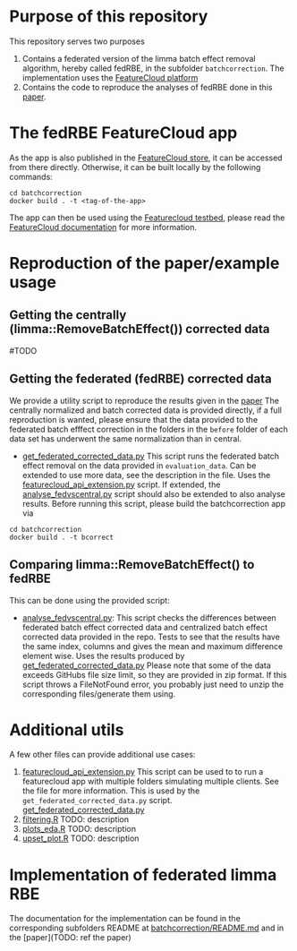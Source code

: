 # Purpose of this repository
This repository serves two purposes
1. Contains a federated version of the limma batch effect removal algorithm,
hereby called fedRBE, in the subfolder `batchcorrection`. 
The implementation uses the [FeatureCloud platform](http://dx.doi.org/10.2196/42621)
1. Contains the code to reproduce the analyses of fedRBE done in 
this [paper](TODO:link).

# The fedRBE FeatureCloud app
As the app is also published in the [FeatureCloud store](https://featurecloud.ai/app-store), it can
be accessed from there directly. Otherwise, it can be built locally by 
the following commands:
```
cd batchcorrection
docker build . -t <tag-of-the-app>
```
The app can then be used using the [Featurecloud testbed](https://featurecloud.ai/development/test), 
please read the [FeatureCloud documentation](https://featurecloud.ai/assets/developer_documentation/index.html) 
for more information.

# Reproduction of the paper/example usage

## Getting the centrally (limma::RemoveBatchEffect()) corrected data
#TODO

## Getting the federated (fedRBE) corrected data
We provide a utility script to reproduce the results given in the [paper](TODO:link)
The centrally normalized and batch corrected data is provided directly, if a
full reproduction is wanted, please ensure that the data provided to the
federated batch efffect correction in the folders in the `before` folder of
each data set has underwent the same normalization than in central.

- [get_federated_corrected_data.py](evaluation_utils/get_federated_corrected_data.py)
This script runs the federated batch effect removal on the data provided in
`evaluation_data`. Can be extended to use more data, see the description in the
file. Uses the [featurecloud_api_extension.py](evaluation_utils/featurecloud_api_extension.py)
script. If extended, the [analyse_fedvscentral.py](evaluation_utils/analyse_fedvscentral.py)
script should also be extended to also analyse results. Before running this script,
please build the batchcorrection app via
```
cd batchcorrection
docker build . -t bcorrect
```

## Comparing limma::RemoveBatchEffect() to fedRBE
This can be done using the provided script:
- [analyse_fedvscentral.py](evaluation_utils/analyse_fedvscentral.py):
This script checks the differences between federated batch effect corrected data
and centralized batch effect corrected data provided in the repo. 
Tests to see that the results have the same index, columns and gives the 
mean and maximum difference element wise. 
Uses the results produced by [get_federated_corrected_data.py](evaluation_utils/get_federated_corrected_data.py)
Please note that some of the data exceeds GitHubs file size limit, so they
are provided in zip format. If this script throws a FileNotFound error, you
probably just need to unzip the corresponding files/generate them using.

# Additional utils
A few other files can provide additional use cases:
1. [featurecloud_api_extension.py](evaluation_utils/featurecloud_api_extension.py)
This script can be used to to run a featurecloud app with multiple folders simulating
multiple clients. See the file for more information. This is used by the `get_federated_corrected_data.py` script.
[get_federated_corrected_data.py](evaluation_utils/get_federated_corrected_data.py)
1. [filtering.R](evaluation_utils/filtering.R)
TODO: description
1. [plots_eda.R](evaluation_utils/plots_eda.R)
TODO: description
1. [upset_plot.R](evaluation_utils/upset_plot.py)
TODO: description

# Implementation of federated limma RBE
The documentation for the implementation can be found in the corresponding 
subfolders README at [batchcorrection/README.md](batchcorrection/README.md)
and in the [paper](TODO: ref the paper) 

